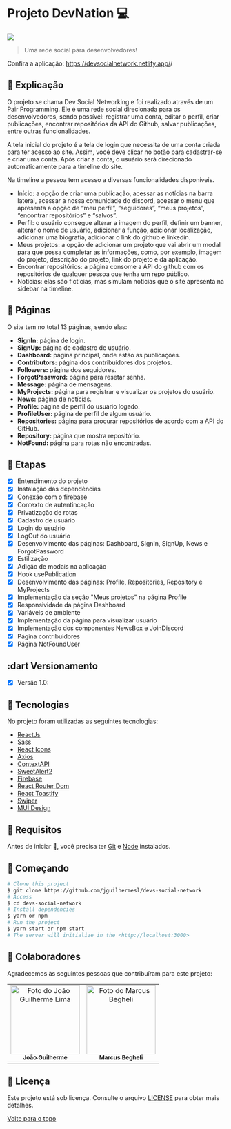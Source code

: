 # Projeto DevNation 💻

<img src="./src/assets/previewsocialdev.gif"/>

>  Uma rede social para desenvolvedores!

Confira a aplicação:  <a href="https://devsocialnetwork.netlify.app/" target="_blank">https://devsocialnetwork.netlify.app/</a>/<br>

## :page_facing_up: Explicação

O projeto se chama Dev Social Networking e foi realizado através de um Pair Programming. Ele é uma rede social direcionada para os desenvolvedores, sendo possível: registrar uma conta, editar o perfil, criar publicações, encontrar repositórios da API do Github, salvar publicações, entre outras funcionalidades.

A tela inicial do projeto é a tela de login que necessita de uma conta criada para ter acesso ao site. Assim, você deve clicar no botão para cadastrar-se e criar uma conta. Após criar a conta, o usuário será direcionado automaticamente para a timeline do site.

Na timeline a pessoa tem acesso a diversas funcionalidades disponíveis.
- Início: a opção de criar uma publicação, acessar as notícias na barra lateral, acessar a nossa comunidade do discord, acessar o menu que apresenta a opção de “meu perfil”, “seguidores”, “meus projetos”, “encontrar repositórios” e “salvos”.
- Perfil: o usuário consegue alterar a imagem do perfil, definir um banner, alterar o nome de usuário, adicionar a função, adicionar localização, adicionar uma biografia, adicionar o link do github e linkedin.
- Meus projetos: a opção de adicionar um projeto que vai abrir um modal para que possa completar as informações, como, por exemplo, imagem do projeto, descrição do projeto, link do projeto e da aplicação.
- Encontrar repositórios: a página consome a API do github com os repositórios de qualquer pessoa que tenha um repo público.
- Notícias: elas são fictícias, mas simulam notícias que o site apresenta na sidebar na timeline.
 
## 📁 Páginas

O site tem no total 13 páginas, sendo elas:

- **SignIn:** página de login.
- **SignUp:** página de cadastro de usuário.
- **Dashboard:** página principal, onde estão as publicações.
- **Contributors:** página dos contribuidores dos projetos.
- **Followers:** página dos seguidores.
- **ForgotPassword:** página para resetar senha.
- **Message:** página de mensagens.
- **MyProjects:** página para registrar e visualizar os projetos do usuário.
- **News:** página de notícias.
- **Profile:** página de perfil do usuário logado.
- **ProfileUser:** página de perfil de algum usuário.
- **Repositories:** página para procurar repositórios de acordo com a API do GitHub.
- **Repository:** página que mostra repositório.
- **NotFound:** página para rotas não encontradas.
 
## :dart: Etapas ##

- [x] Entendimento do projeto 
- [x] Instalação das dependências
- [x] Conexão com o firebase
- [x] Contexto de autentincação 
- [x] Privatização de rotas
- [x] Cadastro de usuário
- [x] Login do usuário
- [x] LogOut do usuário
- [x] Desenvolvimento das páginas: Dashboard, SignIn, SignUp, News e ForgotPassword 
- [x] Estilização 
- [x] Adição de modais na aplicação
- [x] Hook usePublication
- [x] Desenvolvimento das páginas: Profile, Repositories, Repository e MyProjects 
- [x] Implementação da seção "Meus projetos" na página Profile
- [x] Responsividade da página Dashboard
- [x] Variáveis de ambiente
- [x] Implementação da página para visualizar usuário
- [x] Implementação dos componentes NewsBox e JoinDiscord
- [x] Página contribuidores
- [x] Página NotFoundUser

## :dart Versionamento
- [x] Versão 1.0: 

## :rocket: Tecnologias ##

No projeto foram utilizadas as seguintes tecnologias:

- [ReactJs](https://pt-br.reactjs.org/)
- [Sass](https://sass-lang.com/)
- [React Icons](https://react-icons.github.io/react-icons/)
- [Axios](https://www.npmjs.com/package/axios)
- [ContextAPI](https://pt-br.reactjs.org/docs/context.html)
- [SweetAlert2](https://sweetalert2.github.io/)
- [Firebase](https://firebase.google.com/?hl=pt)
- [React Router Dom](https://reactrouter.com/web/guides/quick-start)
- [React Toastify](https://fkhadra.github.io/react-toastify/)
- [Swiper](https://swiperjs.com/)
- [MUI Design](https://mui.com/pt/)

## :closed_book: Requisitos ##

Antes de iniciar :checkered_flag:, você precisa ter [Git](https://git-scm.com) e [Node](https://nodejs.org/en/) instalados.

## :checkered_flag: Começando ##

```bash
# Clone this project
$ git clone https://github.com/jguilhermesl/devs-social-network
# Access
$ cd devs-social-network
# Install dependencies
$ yarn or npm 
# Run the project
$ yarn start or npm start 
# The server will initialize in the <http://localhost:3000>
```
## 🤝 Colaboradores

Agradecemos às seguintes pessoas que contribuíram para este projeto:

<table>
  <tr>
    <td align="center">
      <a href="#">
        <img src="https://media-exp1.licdn.com/dms/image/C4D03AQEEieIa-_h22g/profile-displayphoto-shrink_800_800/0/1651164045663?e=1658966400&v=beta&t=20osuQdvJ8V16r834e0NxcSHYMEE_1t-okD5LF-wATw" width="160px;" alt="Foto do João Guilherme Lima"/><br>
          <sub>
            <b>João Guilherme</b>
          </sub>
        </a>
      </td>
    <td align="center">
      <a href="#">
        <img src="https://media-exp1.licdn.com/dms/image/C4D03AQFrRUGC6s_pdQ/profile-displayphoto-shrink_800_800/0/1647262353026?e=1663804800&v=beta&t=yXF4Jx_DSsYTFJAagaG3YmBown8_lTd4ZxUvGHcyqLM" width="160px;" alt="Foto do Marcus Begheli"/><br>
          <sub>
            <b>Marcus Begheli</b>
          </sub>
        </a>
      </td>
  </tr>
</table>

## 📝 Licença

Este projeto está sob licença. Consulte o arquivo [LICENSE](LICENSE.md) para obter mais detalhes.

<a href="#top">Volte para o topo</a>
